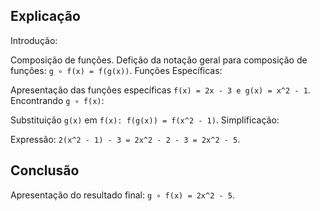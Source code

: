 ## Explicação

Introdução:

Composição de funções.
Defição da notação geral para composição de funções: `g ∘ f(x) = f(g(x))`.
Funções Específicas:

Apresentação das funções específicas `f(x) = 2x - 3 e g(x) = x^2 - 1`.
Encontrando `g ∘ f(x)`:

Substituição `g(x)` em `f(x): f(g(x)) = f(x^2 - 1)`.
Simplificação:

Expressão: `2(x^2 - 1) - 3 = 2x^2 - 2 - 3 = 2x^2 - 5`.

## Conclusão

Apresentação do resultado final: `g ∘ f(x) = 2x^2 - 5`.
